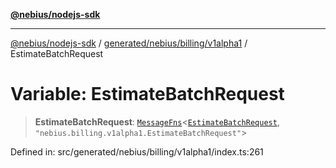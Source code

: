 [**@nebius/nodejs-sdk**](../../../../../README.md)

***

[@nebius/nodejs-sdk](../../../../../README.md) / [generated/nebius/billing/v1alpha1](../README.md) / EstimateBatchRequest

# Variable: EstimateBatchRequest

> **EstimateBatchRequest**: [`MessageFns`](../../../../../runtime/protos/core/interfaces/MessageFns.md)\<[`EstimateBatchRequest`](../interfaces/EstimateBatchRequest.md), `"nebius.billing.v1alpha1.EstimateBatchRequest"`\>

Defined in: src/generated/nebius/billing/v1alpha1/index.ts:261
